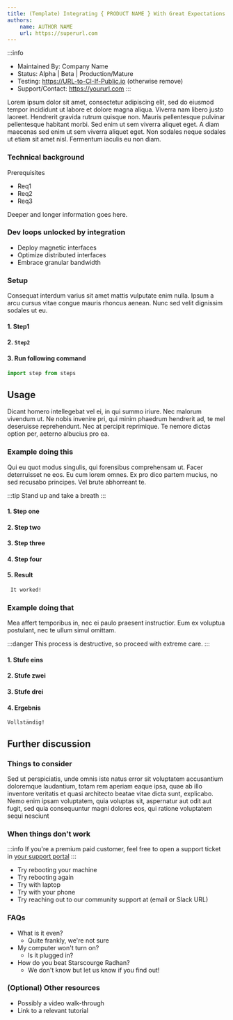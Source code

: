 ```yaml
---
title: (Template) Integrating { PRODUCT NAME } With Great Expectations
authors:
    name: AUTHOR NAME
    url: https://superurl.com
---
```


:::info
* Maintained By: Company Name
* Status: Alpha | Beta | Production/Mature
* Testing: https://URL-to-CI-If-Public.io (otherwise remove)
* Support/Contact: https://yoururl.com
:::

Lorem ipsum dolor sit amet, consectetur adipiscing elit, sed do eiusmod tempor incididunt ut labore et dolore magna aliqua.
Viverra nam libero justo laoreet. Hendrerit gravida rutrum quisque non. Mauris pellentesque pulvinar pellentesque
habitant morbi. Sed enim ut sem viverra aliquet eget. A diam maecenas sed enim ut sem viverra aliquet eget.
Non sodales neque sodales ut etiam sit amet nisl. Fermentum iaculis eu non diam.

### Technical background

Prerequisites

 - Req1 
 - Req2 
 - Req3

Deeper and longer information goes here.

### Dev loops unlocked by integration
* Deploy magnetic interfaces
* Optimize distributed interfaces
* Embrace granular bandwidth

### Setup
Consequat interdum varius sit amet mattis vulputate enim nulla. Ipsum a arcu cursus vitae congue mauris rhoncus aenean.
Nunc sed velit dignissim sodales ut eu.

#### 1. Step1
#### 2. `Step2`
#### 3. Run following command
```python title="Python"
import step from steps
```

## Usage
Dicant homero intellegebat vel ei, in qui summo iriure. Nec malorum vivendum ut. Ne nobis invenire pri, qui minim
phaedrum hendrerit ad, te mel deseruisse reprehendunt. Nec at percipit reprimique. Te nemore dictas option per,
aeterno albucius pro ea.


### Example doing this
Qui eu quot modus singulis, qui forensibus comprehensam ut. Facer deterruisset ne eos. Eu cum lorem omnes. Ex pro dico
partem mucius, no sed recusabo principes. Vel brute abhorreant te.

:::tip
Stand up and take a breath
:::

####  1. Step one
#### 2. Step two
#### 3. Step three
#### 4. Step four
#### 5. Result
```bash
 It worked!
```

### Example doing that
Mea affert temporibus in, nec ei paulo praesent instructior. Eum ex voluptua postulant, nec te ullum simul omittam.

:::danger
This process is destructive, so proceed with extreme care.
:::

#### 1. Stufe eins
#### 2. Stufe zwei
#### 3. Stufe drei
#### 4. Ergebnis
```shell
Vollständig!
```

## Further discussion

### Things to consider
Sed ut perspiciatis, unde omnis iste natus error sit voluptatem accusantium doloremque laudantium, totam rem aperiam
eaque ipsa, quae ab illo inventore veritatis et quasi architecto beatae vitae dicta sunt, explicabo. Nemo enim ipsam
voluptatem, quia voluptas sit, aspernatur aut odit aut fugit, sed quia consequuntur magni dolores eos, qui ratione
voluptatem sequi nesciunt

### When things don't work
:::info
If you're a premium paid customer, feel free to open a support ticket in [your support portal](https://fakesupportportal.com)
:::

- Try rebooting your machine
- Try rebooting again
- Try with laptop
- Try with your phone
- Try reaching out to our community support at (email or Slack URL)

### FAQs

 - What is it even?
   - Quite frankly, we're not sure
 - My computer won't turn on?
   - Is it plugged in?
 - How do you beat Starscourge Radhan?
   - We don't know but let us know if you find out!

### (Optional) Other resources

 - Possibly a video walk-through
 - Link to a relevant tutorial
